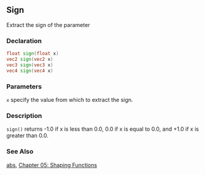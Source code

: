 ## Sign
Extract the sign of the parameter

### Declaration
```glsl
float sign(float x)  
vec2 sign(vec2 x)  
vec3 sign(vec3 x)  
vec4 sign(vec4 x)
```

### Parameters
```x``` specify the value from which to extract the sign.

### Description
```sign()``` returns -1.0 if x is less than 0.0, 0.0 if x is equal to 0.0, and +1.0 if x is greater than 0.0.

<div class="simpleFunction" data="y = sign(x); "></div>

### See Also
[abs](index.html#abs.md), [Chapter 05: Shaping Functions](../05/)
